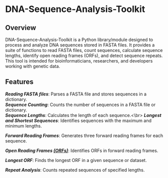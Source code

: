 # DNA-Sequence-Analysis-Toolkit

## Overview
DNA-Sequence-Analysis-Toolkit is a Python library/module designed to process and analyze DNA sequences stored in FASTA files. It provides a suite of functions to read FASTA files, count sequences, calculate sequence lengths, identify open reading frames (ORFs), and detect sequence repeats. This tool is intended for bioinformaticians, researchers, and developers working with genetic data.

## Features
***Reading FASTA files***: Parses a FASTA file and stores sequences in a dictionary.\
***Sequence Counting***: Counts the number of sequences in a FASTA file or dictionary.  
***Sequence Lengths***: Calculates the length of each sequence.<\br>
***Longest and Shortest Sequences***: Identifies sequences with the maximum and minimum lengths.

***Forward Reading Frames***: Generates three forward reading frames for each sequence.

***Open Reading Frames <ins>(ORFs)</ind>***: Identifies ORFs in forward reading frames.

***Longest ORF***: Finds the longest ORF in a given sequence or dataset.

***Repeat Analysis***: Counts repeated sequences of specified lengths.
